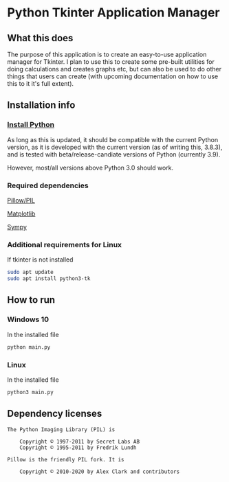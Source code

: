 # Python Tkinter Application Manager

## What this does

The purpose of this application is to create an
easy-to-use application manager for Tkinter. I plan to
use this to create some pre-built utilities for doing
calculations and creates graphs etc, but can also be
used to do other things that users can create (with
upcoming documentation on how to use this to it it's
full extent).

## Installation info

### [Install Python](https://www.python.org/downloads/)

As long as this is updated, it should be compatible with
the current Python version, as it is developed with the
current version (as of writing this, 3.8.3), and is tested
with beta/release-candiate versions of Python (currently
3.9).


However, most/all versions above Python 3.0 should work.

### Required dependencies

[Pillow/PIL](https://pillow.readthedocs.io/en/stable/installation.html)

[Matplotlib](https://matplotlib.org/3.1.1/users/installing.html)

[Sympy](https://docs.sympy.org/latest/install.html)

### Additional requirements for Linux

If tkinter is not installed
```bash
sudo apt update
sudo apt install python3-tk
```

## How to run

### Windows 10

In the installed file
```bash
python main.py
```

### Linux

In the installed file
```bash
python3 main.py
```

## Dependency licenses

```
The Python Imaging Library (PIL) is

    Copyright © 1997-2011 by Secret Labs AB
    Copyright © 1995-2011 by Fredrik Lundh

Pillow is the friendly PIL fork. It is

    Copyright © 2010-2020 by Alex Clark and contributors
```
